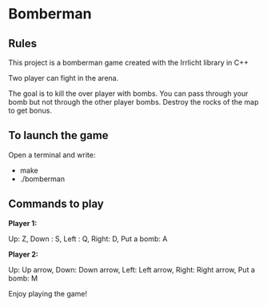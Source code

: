 # Bomberman

## Rules

This project is a bomberman game created with the Irrlicht library in C++

Two player can fight in the arena.

The goal is to kill the over player with bombs. 
You can pass through your bomb but not through the other player bombs.
Destroy the rocks of the map to get bonus.


## To launch the game

Open a terminal and write:

- make
- ./bomberman

## Commands to play

**Player 1:**

Up: Z,
Down : S,
Left : Q,
Right: D,
Put a bomb: A


**Player 2:**

Up: Up arrow,
Down: Down arrow,
Left: Left arrow,
Right: Right arrow,
Put a bomb: M


Enjoy playing the game!
